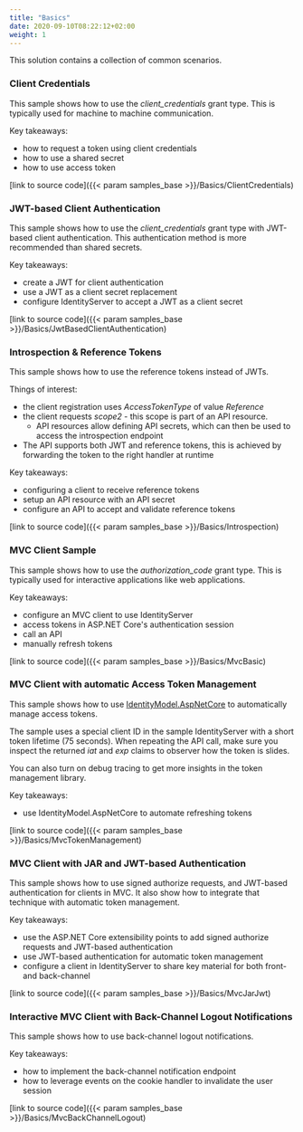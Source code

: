 ```yaml
---
title: "Basics"
date: 2020-09-10T08:22:12+02:00
weight: 1
---
```


This solution contains a collection of common scenarios.

### Client Credentials
This sample shows how to use the *client_credentials* grant type. This is typically used for machine to machine communication.

Key takeaways:

* how to request a token using client credentials
* how to use a shared secret
* how to use access token

[link to source code]({{< param samples_base >}}/Basics/ClientCredentials)

### JWT-based Client Authentication
This sample shows how to use the *client_credentials* grant type with JWT-based client authentication. This authentication method is more recommended than shared secrets.

Key takeaways:

* create a JWT for client authentication
* use a JWT as a client secret replacement
* configure IdentityServer to accept a JWT as a client secret

[link to source code]({{< param samples_base >}}/Basics/JwtBasedClientAuthentication)

### Introspection & Reference Tokens
This sample shows how to use the reference tokens instead of JWTs.

Things of interest:

* the client registration uses *AccessTokenType* of value *Reference*
* the client requests *scope2* - this scope is part of an API resource.
  * API resources allow defining API secrets, which can then be used to access the introspection endpoint
* The API supports both JWT and reference tokens, this is achieved by forwarding the token to the right handler at runtime

Key takeaways:

* configuring a client to receive reference tokens
* setup an API resource with an API secret
* configure an API to accept and validate reference tokens

[link to source code]({{< param samples_base >}}/Basics/Introspection)

### MVC Client Sample
This sample shows how to use the *authorization_code* grant type. This is typically used for interactive applications like web applications.

Key takeaways:

* configure an MVC client to use IdentityServer
* access tokens in ASP.NET Core's authentication session
* call an API
* manually refresh tokens

[link to source code]({{< param samples_base >}}/Basics/MvcBasic)

### MVC Client with automatic Access Token Management
This sample shows how to use [IdentityModel.AspNetCore](https://identitymodel.readthedocs.io/en/latest/aspnetcore/overview.html) to automatically manage access tokens.

The sample uses a special client ID in the sample IdentityServer with a short token lifetime (75 seconds). When repeating the API call, make sure you inspect the returned *iat* and *exp* claims to observer how the token is slides.

You can also turn on debug tracing to get more insights in the token management library.

Key takeaways:

* use IdentityModel.AspNetCore to automate refreshing tokens

[link to source code]({{< param samples_base >}}/Basics/MvcTokenManagement)

### MVC Client with JAR and JWT-based Authentication
This sample shows how to use signed authorize requests, and JWT-based authentication for clients in MVC. It also show how to integrate that technique with automatic token management.

Key takeaways:

* use the ASP.NET Core extensibility points to add signed authorize requests and JWT-based authentication
* use JWT-based authentication for automatic token management
* configure a client in IdentityServer to share key material for both front- and back-channel

[link to source code]({{< param samples_base >}}/Basics/MvcJarJwt)

### Interactive MVC Client with Back-Channel Logout Notifications
This sample shows how to use back-channel logout notifications.

Key takeaways:

* how to implement the back-channel notification endpoint
* how to leverage events on the cookie handler to invalidate the user session

[link to source code]({{< param samples_base >}}/Basics/MvcBackChannelLogout)
